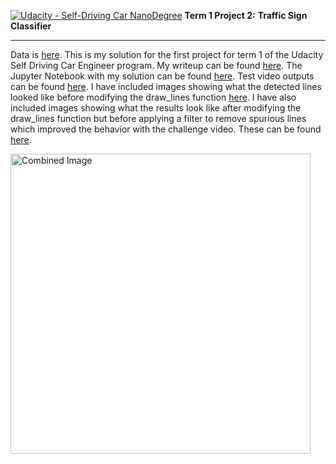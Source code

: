 
[![Udacity - Self-Driving Car NanoDegree](https://s3.amazonaws.com/udacity-sdc/github/shield-carnd.svg)](http://www.udacity.com/drive) 
**Term 1 Project 2:** 
**Traffic Sign Classifier** 

---

Data is [here](https://d17h27t6h515a5.cloudfront.net/topher/2017/February/5898cd6f_traffic-signs-data/traffic-signs-data.zip). This is my solution for the first project for term 1 of the Udacity Self Driving Car Engineer program. My writeup can be found [here](https://github.com/alangordon258/SelfDrivingCar-Term1-Proj1/blob/master/writeup_alangordon.md). The Jupyter Notebook with my solution can be found [here](https://github.com/alangordon258/SelfDrivingCar-Term1-Proj1/blob/master/P1.ipynb).  Test video outputs can be found [here](https://github.com/alangordon258/SelfDrivingCar-Term1-Proj1/tree/master/test_videos_output). I have included images showing what the detected lines looked like before modifying the draw_lines function [here](https://github.com/alangordon258/SelfDrivingCar-Term1-Proj1/tree/master/result_images_original_drawlines). I have also included images showing what the results look like after modifying the draw_lines function but before applying a filter to remove spurious lines which improved the behavior with the challenge video. These can be found [here](https://github.com/alangordon258/SelfDrivingCar-Term1-Proj1/tree/master/result_images_modified_drawlines_without_filter).

<img src="result_images/challenge3.jpg" width="480" alt="Combined Image" />







